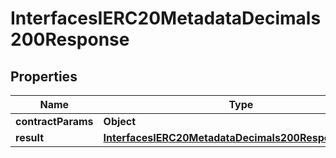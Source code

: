 

# InterfacesIERC20MetadataDecimals200Response


## Properties

| Name | Type | Description | Notes |
|------------ | ------------- | ------------- | -------------|
|**contractParams** | **Object** |  |  |
|**result** | [**InterfacesIERC20MetadataDecimals200ResponseResult**](InterfacesIERC20MetadataDecimals200ResponseResult.md) |  |  |



